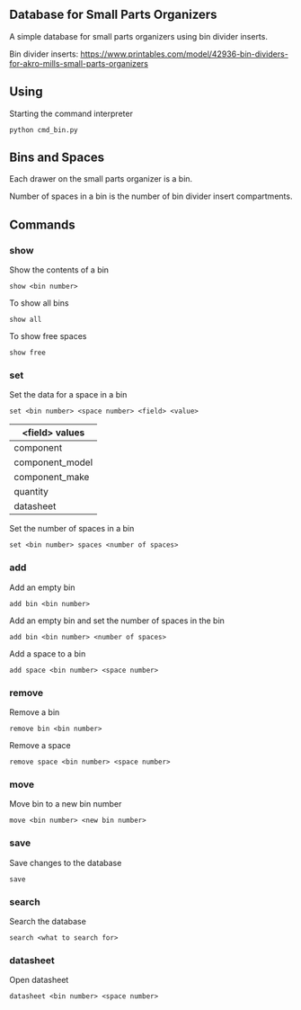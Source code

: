 ## Database for Small Parts Organizers

A simple database for small parts organizers using bin divider inserts.

Bin divider inserts: https://www.printables.com/model/42936-bin-dividers-for-akro-mills-small-parts-organizers


## Using

Starting the command interpreter

    python cmd_bin.py

## Bins and Spaces

Each drawer on the small parts organizer is a bin.

Number of spaces in a bin is the number of bin divider insert compartments.

## Commands

### show

Show the contents of a bin

    show <bin number>

To show all bins

    show all

To show free spaces

    show free

### set

Set the data for a space in a bin

    set <bin number> <space number> <field> <value>

|\<field> values|
|----|
|component|
|component_model|
|component_make|
|quantity|
|datasheet|


Set the number of spaces in a bin

    set <bin number> spaces <number of spaces>

### add

Add an empty bin

    add bin <bin number>

Add an empty bin and set the number of spaces in the bin

    add bin <bin number> <number of spaces>

Add a space to a bin

    add space <bin number> <space number>

### remove

Remove a bin

    remove bin <bin number>

Remove a space

    remove space <bin number> <space number>

### move

Move bin to a new bin number

    move <bin number> <new bin number>

### save

Save changes to the database

    save

### search

Search the database

    search <what to search for>

### datasheet

Open datasheet

    datasheet <bin number> <space number>